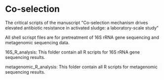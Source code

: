 # Co-selection
The critical scripts of the manuscript "Co-selection mechanism drives elevated antibiotic resistance in activated sludge: a laboratory-scale study"

All shell scrispt files are for pretreatment of 16S rRNA gene sequencing and metagenomic sequencing data. 

16S_R_analysis: 
This folder contain all R scripts for 16S rRNA gene sequencing results.

metagenomic_R_analysis: 
This folder contain all R scripts for metagenomic sequencing results.
